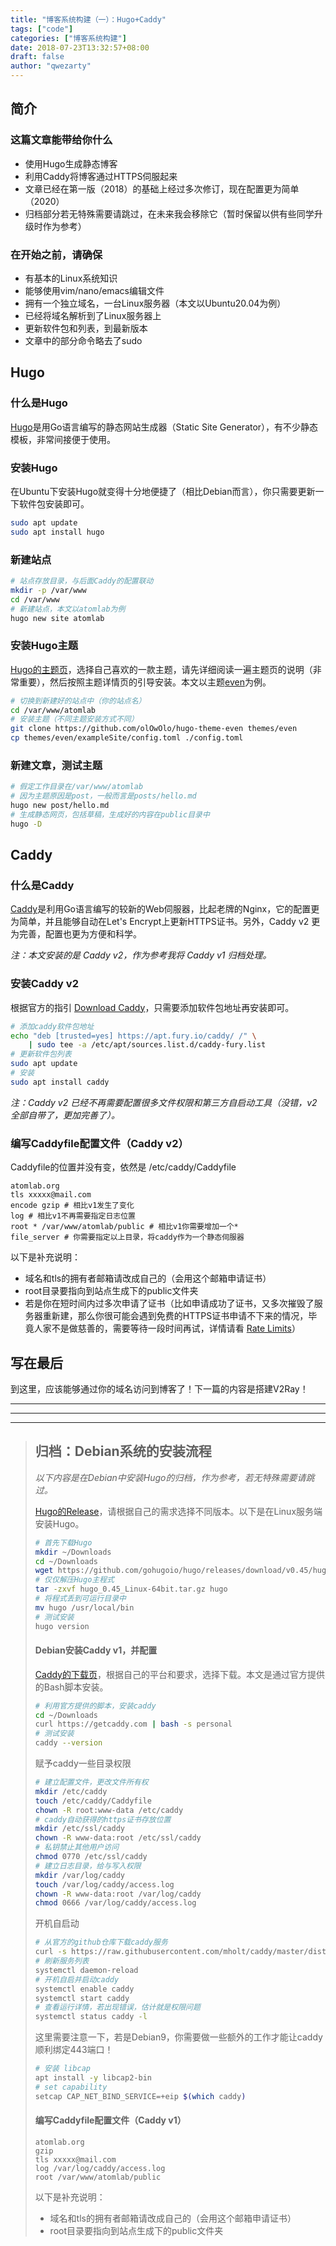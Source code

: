 ```yaml
---
title: "博客系统构建（一）：Hugo+Caddy"
tags: ["code"]
categories: ["博客系统构建"]
date: 2018-07-23T13:32:57+08:00
draft: false
author: "qwezarty"
---
```


## 简介

### 这篇文章能带给你什么

* 使用Hugo生成静态博客
* 利用Caddy将博客通过HTTPS伺服起来
* 文章已经在第一版（2018）的基础上经过多次修订，现在配置更为简单（2020）
* 归档部分若无特殊需要请跳过，在未来我会移除它（暂时保留以供有些同学升级时作为参考）

### 在开始之前，请确保

* 有基本的Linux系统知识
* 能够使用vim/nano/emacs编辑文件
* 拥有一个独立域名，一台Linux服务器（本文以Ubuntu20.04为例）
* 已经将域名解析到了Linux服务器上
* 更新软件包和列表，到最新版本
* 文章中的部分命令略去了sudo

## Hugo

### 什么是Hugo

[Hugo](https://gohugo.io/)是用Go语言编写的静态网站生成器（Static Site Generator），有不少静态模板，非常间接便于使用。

### 安装Hugo

在Ubuntu下安装Hugo就变得十分地便捷了（相比Debian而言），你只需要更新一下软件包安装即可。

```bash
sudo apt update
sudo apt install hugo
```

### 新建站点

``` bash
# 站点存放目录，与后面Caddy的配置联动
mkdir -p /var/www
cd /var/www
# 新建站点，本文以atomlab为例
hugo new site atomlab
```

### 安装Hugo主题

[Hugo的主题页](https://themes.gohugo.io/)，选择自己喜欢的一款主题，请先详细阅读一遍主题页的说明（非常重要），然后按照主题详情页的引导安装。本文以主题[even](https://themes.gohugo.io/hugo-theme-even/)为例。

``` bash
# 切换到新建好的站点中（你的站点名）
cd /var/www/atomlab
# 安装主题（不同主题安装方式不同）
git clone https://github.com/olOwOlo/hugo-theme-even themes/even
cp themes/even/exampleSite/config.toml ./config.toml
```

### 新建文章，测试主题

``` bash
# 假定工作目录在/var/www/atomlab
# 因为主题原因是post，一般而言是posts/hello.md
hugo new post/hello.md
# 生成静态网页，包括草稿，生成好的内容在public目录中
hugo -D
```

## Caddy

### 什么是Caddy

[Caddy](https://caddyserver.com/)是利用Go语言编写的较新的Web伺服器，比起老牌的Nginx，它的配置更为简单，并且能够自动在Let's Encrypt上更新HTTPS证书。另外，Caddy v2 更为完善，配置也更为方便和科学。

*注：本文安装的是 Caddy v2，作为参考我将 Caddy v1 归档处理。*

### 安装Caddy v2

根据官方的指引 [Download Caddy](https://caddyserver.com/docs/download)，只需要添加软件包地址再安装即可。

```bash
# 添加caddy软件包地址
echo "deb [trusted=yes] https://apt.fury.io/caddy/ /" \
    | sudo tee -a /etc/apt/sources.list.d/caddy-fury.list
# 更新软件包列表
sudo apt update
# 安装
sudo apt install caddy
```

*注：Caddy v2 已经不再需要配置很多文件权限和第三方自启动工具（没错，v2全部自带了，更加完善了）。*

### 编写Caddyfile配置文件（Caddy v2）

Caddyfile的位置并没有变，依然是 /etc/caddy/Caddyfile 

```
atomlab.org
tls xxxxx@mail.com
encode gzip # 相比v1发生了变化
log # 相比v1不再需要指定日志位置
root * /var/www/atomlab/public # 相比v1你需要增加一个*
file_server # 你需要指定以上目录，将caddy作为一个静态伺服器
```

以下是补充说明：

* 域名和tls的拥有者邮箱请改成自己的（会用这个邮箱申请证书）
* root目录要指向到站点生成下的public文件夹
* 若是你在短时间内过多次申请了证书（比如申请成功了证书，又多次摧毁了服务器重新建，那么你很可能会遇到免费的HTTPS证书申请不下来的情况，毕竟人家不是做慈善的，需要等待一段时间再试，详情请看 [Rate Limits](https://letsencrypt.org/docs/rate-limits/)）

## 写在最后

到这里，应该能够通过你的域名访问到博客了！下一篇的内容是搭建V2Ray！

---
---
---

> ## 归档：Debian系统的安装流程
> 
> *以下内容是在Debian中安装Hugo的归档，作为参考，若无特殊需要请跳过。*
> 
> [Hugo的Release](https://github.com/gohugoio/hugo/releases)，请根据自己的需求选择不同版本。以下是在Linux服务端安装Hugo。
> 
> ``` bash
> # 首先下载Hugo
> mkdir ~/Downloads
> cd ~/Downloads
> wget https://github.com/gohugoio/hugo/releases/download/v0.45/hugo_0.45_Linux-64bit.tar.gz
> # 仅仅解压Hugo主程式
> tar -zxvf hugo_0.45_Linux-64bit.tar.gz hugo
> # 将程式丢到可运行目录中
> mv hugo /usr/local/bin
> # 测试安装
> hugo version
> ```
> 
> #### Debian安装Caddy v1，并配置
> 
> [Caddy的下载页](https://caddyserver.com/download)，根据自己的平台和要求，选择下载。本文是通过官方提供的Bash脚本安装。
> 
> ``` bash
> # 利用官方提供的脚本，安装caddy
> cd ~/Downloads
> curl https://getcaddy.com | bash -s personal
> # 测试安装
> caddy --version
> ```
> 
> 赋予caddy一些目录权限
> 
> ``` bash
> # 建立配置文件，更改文件所有权
> mkdir /etc/caddy
> touch /etc/caddy/Caddyfile
> chown -R root:www-data /etc/caddy
> # caddy自动获得的https证书存放位置
> mkdir /etc/ssl/caddy
> chown -R www-data:root /etc/ssl/caddy
> # 私钥禁止其他用户访问
> chmod 0770 /etc/ssl/caddy
> # 建立日志目录，给与写入权限
> mkdir /var/log/caddy
> touch /var/log/caddy/access.log
> chown -R www-data:root /var/log/caddy
> chmod 0666 /var/log/caddy/access.log
> ```
> 
> 开机自启动
> 
> ``` bash
> # 从官方的github仓库下载caddy服务
> curl -s https://raw.githubusercontent.com/mholt/caddy/master/dist/init/linux-systemd/caddy.service -o /etc/systemd/system/caddy.service
> # 刷新服务列表
> systemctl daemon-reload
> # 开机自启并启动caddy
> systemctl enable caddy
> systemctl start caddy
> # 查看运行详情，若出现错误，估计就是权限问题
> systemctl status caddy -l
> ```
> 
> 这里需要注意一下，若是Debian9，你需要做一些额外的工作才能让caddy顺利绑定443端口！
> 
> ```bash
> # 安装 libcap
> apt install -y libcap2-bin
> # set capability
> setcap CAP_NET_BIND_SERVICE=+eip $(which caddy)
> ```
> 
> #### 编写Caddyfile配置文件（Caddy v1）
> 
> ```
> atomlab.org
> gzip
> tls xxxxx@mail.com
> log /var/log/caddy/access.log
> root /var/www/atomlab/public
> ```
> 
> 以下是补充说明：
> 
> * 域名和tls的拥有者邮箱请改成自己的（会用这个邮箱申请证书）
> * root目录要指向到站点生成下的public文件夹

